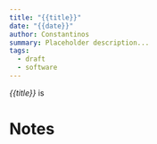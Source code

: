 ```yaml
---
title: "{{title}}"
date: "{{date}}"
author: Constantinos
summary: Placeholder description...
tags: 
  - draft
  - software
---
```


*{{title}}* is 
# Notes